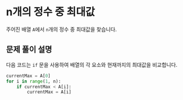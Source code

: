 # n개의 정수 중 최대값
주어진 배열 `A`에서 `n`개의 정수 중 최대값을 찾습니다.

## 문제 풀이 설명
다음 코드는 `if` 문을 사용하여 배열의 각 요소와 현재까지의 최대값을 비교합니다. 

```python
currentMax = A[0]
for i in range(1, n):
    if currentMax < A[i]:
        currentMax = A[i]
